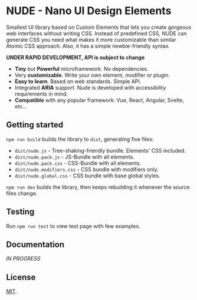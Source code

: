 # NUDE - Nano UI Design Elements

Smallest UI library based on Custom Elements that lets you create gorgeous web interfaces without writing CSS. Instead of predefined CSS, NUDE can generate CSS you need what makes it more customizable than similar Atomic CSS approach. Also, it has a simple newbie-friendly syntax.

**UNDER RAPID DEVELOPMENT, API is subject to change**

* **Tiny** but **Powerful** microframework. No dependencies.
* Very **customizable**. Write your own element, modifier or plugin.
* **Easy to learn**. Based on web standards. Simple API.
* Integrated **ARIA** support. Nude is developed with accessibility requirements in mind.
* **Compatible** with any popular framework: Vue, React, Angular, Svelte, etc...

## Getting started

`npm run build` builds the library to `dist`, generating five files:

* `dist/nude.js` - Tree-shaking-friendly bundle. Elements' CSS included.
* `dist/nude.pack.js` - JS-Bundle with all elements.
* `dist/nude.pack.css` - CSS-Bundle with all elements.
* `dist/nude.modifiers.css` - CSS bundle with modifiers only.
* `dist/nude.global.css` - CSS bundle with base global styles.

`npm run dev` builds the library, then keeps rebuilding it whenever the source files change.

## Testing

Run `npm run test` to view test page with few examples.

## Documentation

*IN PROGRESS*

## License

[MIT](LICENSE).
